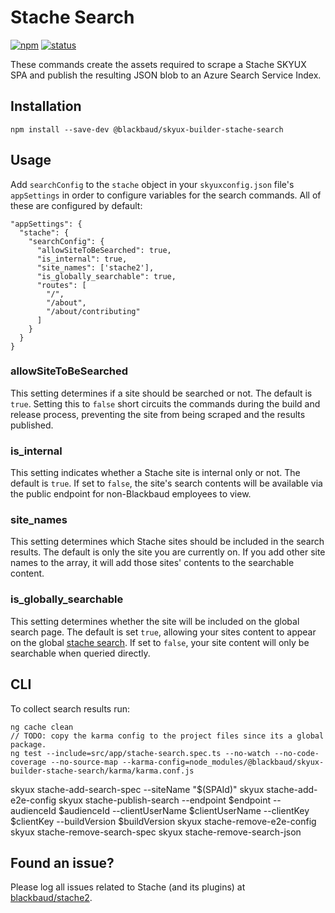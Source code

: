 # Stache Search

[![npm](https://img.shields.io/npm/v/@blackbaud/skyux-builder-stache-search.svg)](https://www.npmjs.com/package/@blackbaud/skyux-builder-stache-search)
[![status](https://travis-ci.org/blackbaud/skyux-builder-stache-search.svg?branch=master)](https://travis-ci.org/blackbaud/skyux-builder-stache-search)

These commands create the assets required to scrape a Stache SKYUX SPA and publish the resulting JSON blob to an Azure Search Service Index.

## Installation

```
npm install --save-dev @blackbaud/skyux-builder-stache-search
```

## Usage

Add `searchConfig` to the `stache` object in your `skyuxconfig.json` file's `appSettings` in order to configure variables for the search commands. All of these are configured by default:

```
"appSettings": {
  "stache": {
    "searchConfig": {
      "allowSiteToBeSearched": true,
      "is_internal": true,
      "site_names": ['stache2'],
      "is_globally_searchable": true,
      "routes": [
        "/",
        "/about",
        "/about/contributing"
      ]
    }
  }
}
```

### allowSiteToBeSearched

This setting determines if a site should be searched or not. The default is `true`. Setting this to `false` short circuits the commands during the build and release process, preventing the site from being scraped and the results published.

### is_internal

This setting indicates whether a Stache site is internal only or not. The default is `true`. If set to `false`, the site's search contents will be available via the public endpoint for non-Blackbaud employees to view.

### site_names

This setting determines which Stache sites should be included in the search results. The default is only the site you are currently on. If you add other site names to the array, it will add those sites' contents to the searchable content.

### is_globally_searchable

This setting determines whether the site will be included on the global search page. The default is set `true`, allowing your sites content to appear on the global [stache search](https://docs.blackbaud.com/docs-search/). If set to `false`, your site content will only be searchable when queried directly.

## CLI

To collect search results run:

```
ng cache clean
// TODO: copy the karma config to the project files since its a global package.
ng test --include=src/app/stache-search.spec.ts --no-watch --no-code-coverage --no-source-map --karma-config=node_modules/@blackbaud/skyux-builder-stache-search/karma/karma.conf.js
```

skyux stache-add-search-spec --siteName "$(SPAId)"
skyux stache-add-e2e-config
skyux stache-publish-search --endpoint $endpoint --audienceId $audienceId --clientUserName $clientUserName --clientKey $clientKey --buildVersion $buildVersion
skyux stache-remove-e2e-config
skyux stache-remove-search-spec
skyux stache-remove-search-json

## Found an issue?

Please log all issues related to Stache (and its plugins) at [blackbaud/stache2](https://github.com/blackbaud/stache2/issues).
